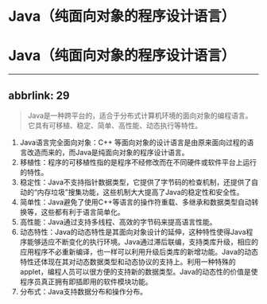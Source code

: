 # Java（纯面向对象的程序设计语言）

# Java（纯面向对象的程序设计语言）

---

## abbrlink: 29

> Java是一种跨平台的，适合于分布式计算机环境的面向对象的编程语言。它具有可移植、稳定、简单、高性能、动态执行等特性。
>

1. Java语言完全面向对象：C++ 等面向对象的设计语言是由原来面向过程的语言改造而来的，而Java是纯面向对象的程序设计语言。
2. 移植性：程序的可移植性指的是程序不经修改而在不同硬件或软件平台上运行的特性。
3. 稳定性：Java不支持指针数据类型，它提供了字节码的检查机制，还提供了自动的“内存垃圾”搜集功能，这些机制大大提高了Java的稳定性和安全性。
4. 简单性：Java避免了使用C++等语言的操作符重载、多继承和数据类型自动转换等，这些都有利于语言简单化。
5. 高性能：Java通过支持多线程、高效的字节码来提高语言性能。
6. 动态特性：Java的动态特性是其面向对象设计的延伸，这种特性使得Java程序能够适应不断变化的执行环境。Java通过滞后联编，支持类库升级，相应的应用程序不必重新编译，也一样可以利用升级后类库的新增功能。Java的动态特性还体现在其对动态数据类型和动态协议的支持上。利用一种特殊的applet，编程人员可以很方便的支持新的数据类型。Java的动态性的价值是使程序员真正拥有即插即用的软件模块功能。
7. 分布式：Java支持数据分布和操作分布。
